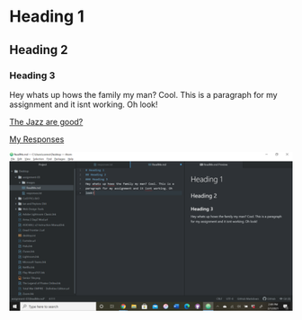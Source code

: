 # Heading 1

## Heading 2

### Heading 3

Hey whats up hows the family my man? Cool. This is a paragraph for my assignment and it isnt working. Oh look!

[The Jazz are good?](https://www.sbnation.com/nba/2021/1/30/22257385/utah-jazz-winning-streak-stats-mike-conley-rudy-gobert-bench)

[My Responses](./responses.txt)

![Screenshot](./images/Screenshot.png) 
